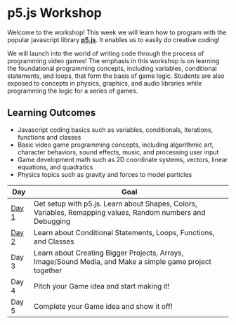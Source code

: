 # p5.js Workshop

Welcome to the workshop! This week we will learn how to program with the popular javascript library [**p5.js**](https://p5js.org/ko/). It enables us to easily do creative coding!

We will launch into the world of writing code through the process of programming video games! The emphasis in this workshop is on learning the foundational programming concepts, including variables, conditional statements, and loops, that form the basis of game logic. Students are also exposed to concepts in physics, graphics, and audio libraries while programming the logic for a series of games.

## Learning Outcomes

* Javascript coding basics such as variables, conditionals, iterations, functions and classes
* Basic video game programming concepts, including algorithmic art, character behaviors, sound effects, music, and processing user input
* Game development math such as 2D coordinate systems, vectors, linear equations, and quadratics
* Physics topics such as gravity and forces to model particles


Day | Goal
------------ | -------------
[Day 1](Day01.md)| Get setup with p5.js. Learn about Shapes, Colors, Variables, Remapping values, Random numbers and Debugging
[Day 2](Day02.md)| Learn about Conditional Statements, Loops, Functions, and Classes
Day 3| Learn about Creating Bigger Projects, Arrays, Image/Sound Media, and Make a simple game project together
Day 4| Pitch your Game idea and start making it! 
Day 5| Complete your Game idea and show it off! 
